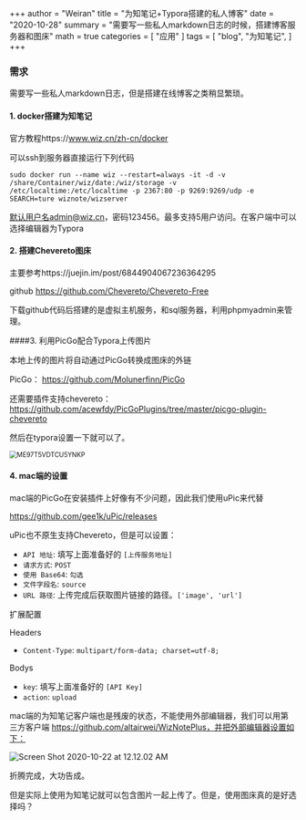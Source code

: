 +++
author = "Weiran"
title = "为知笔记+Typora搭建的私人博客"
date = "2020-10-28"
summary = "需要写一些私人markdown日志的时候，搭建博客服务器和图床"
math = true
categories = [
    "应用"
]
tags = [
    "blog",
    "为知笔记",
]
+++

### 需求

需要写一些私人markdown日志，但是搭建在线博客之类稍显繁琐。

#### 1. docker搭建为知笔记

官方教程https://www.wiz.cn/zh-cn/docker

可以ssh到服务器直接运行下列代码

```shell
sudo docker run --name wiz --restart=always -it -d -v /share/Container/wiz/date:/wiz/storage -v /etc/localtime:/etc/localtime -p 2367:80 -p 9269:9269/udp -e SEARCH=ture wiznote/wizserver
```

默认用户名admin@wiz.cn，密码123456。最多支持5用户访问。在客户端中可以选择编辑器为Typora

#### 2. 搭建Chevereto图床

主要参考https://juejin.im/post/6844904067236364295

github https://github.com/Chevereto/Chevereto-Free

下载github代码后搭建的是虚拟主机服务，和sql服务器，利用phpmyadmin来管理。

####3. 利用PicGo配合Typora上传图片

本地上传的图片将自动通过PicGo转换成图床的外链

PicGo： https://github.com/Molunerfinn/PicGo

还需要插件支持chevereto：https://github.com/acewfdy/PicGoPlugins/tree/master/picgo-plugin-chevereto

然后在typora设置一下就可以了。

<img src="http://lwrnas1.myqnapcloud.cn:2369/images/2020/10/21/ME97T5VDTCU5YNKP.png" alt="ME97T5VDTCU5YNKP" style="zoom: 80%;" /> 

#### 4. mac端的设置

mac端的PicGo在安装插件上好像有不少问题，因此我们使用uPic来代替

https://github.com/gee1k/uPic/releases

uPic也不原生支持Chevereto，但是可以设置：

-   `API 地址`: 填写上面准备好的 `[上传服务地址]`
-   `请求方式`: `POST`
-   `使用 Base64`: `勾选`
-   `文件字段名`: `source`
-   `URL 路径`: 上传完成后获取图片链接的路径。`['image', 'url']`

扩展配置

Headers

-   `Content-Type`: `multipart/form-data; charset=utf-8;`

Bodys

-   `key`: 填写上面准备好的 `[API Key]`
-   `action`: `upload`



mac端的为知笔记客户端也是残废的状态，不能使用外部编辑器，我们可以用第三方客户端 https://github.com/altairwei/WizNotePlus，并把外部编辑器设置如下：

![Screen Shot 2020-10-22 at 12.12.02 AM](http://lwrnas1.myqnapcloud.cn:2369/images/2020/10/22/Screen-Shot-2020-10-22-at-12.12.02-AM.png)

折腾完成，大功告成。

但是实际上使用为知笔记就可以包含图片一起上传了。但是，使用图床真的是好选择吗？